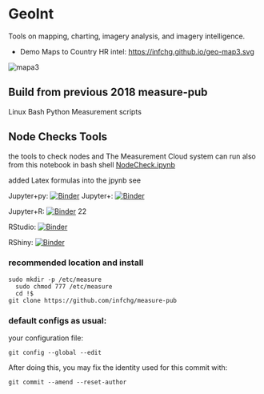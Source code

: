 # GeoInt

Tools on mapping, charting, imagery analysis, and imagery intelligence.

- Demo Maps to Country HR intel:   https://infchg.github.io/geo-map3.svg 

![mapa3](https://infchg.github.io/geo-map3.svg)

## Build from previous 2018 measure-pub
Linux Bash Python Measurement scripts

## Node Checks Tools

the tools to check nodes and The Measurement Cloud system
can run also from this notebook in bash shell  [NodeCheck.ipynb](NodeCheck.ipynb)

added Latex formulas into the jpynb
see 

Jupyter+py: [![Binder](http://mybinder.org/badge_logo.svg)](http://mybinder.org/v2/gh/infchg/GeoInt/master?filepath=geoMap.ipynb)
Jupyter+: [![Binder](http://mybinder.org/badge_logo.svg)](http://mybinder.org/v2/gh/infchg/GeoInt/master?filepath=NodeCheck.ipynb)


Jupyter+R: [![Binder](http://mybinder.org/badge_logo.svg)](http://mybinder.org/v2/gh/infchg/GeoInt/master?filepath=map-jupyter-R.ipynb)
22

RStudio: [![Binder](http://mybinder.org/badge_logo.svg)](http://mybinder.org/v2/gh/infchg/GeoInt/master?urlpath=rstudio)

RShiny: [![Binder](http://mybinder.org/badge_logo.svg)](http://mybinder.org/v2/gh/infchg/GeoInt/master?urlpath=shiny/bus-dashboard/)


### recommended location and install

```
sudo mkdir -p /etc/measure
  sudo chmod 777 /etc/measure
  cd !$
git clone https://github.com/infchg/measure-pub
```


### default configs as usual:

your configuration file:

    git config --global --edit

After doing this, you may fix the identity used for this commit with:

    git commit --amend --reset-author


